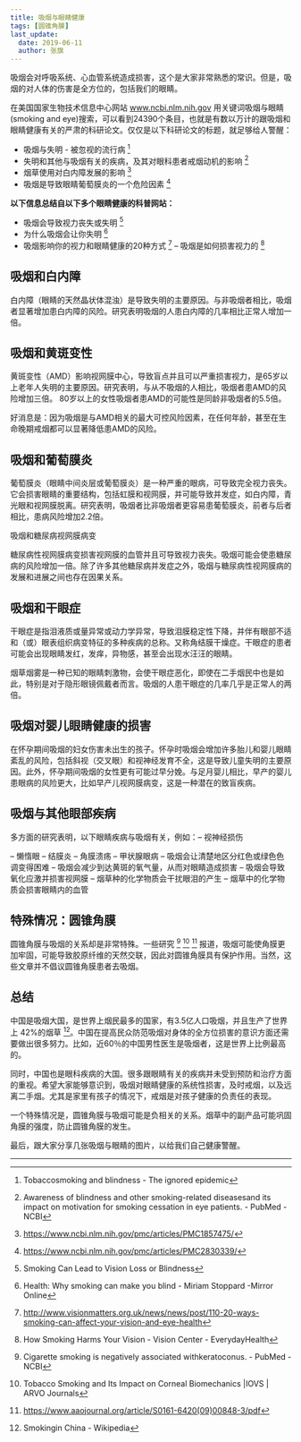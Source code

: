 ```yaml
---
title: 吸烟与眼睛健康
tags: [圆锥角膜]
last_update:
  date: 2019-06-11
  author: 张旗
---
```


吸烟会对呼吸系统、心血管系统造成损害，这个是大家非常熟悉的常识。但是，吸烟的对人体的伤害是全方位的，包括我们的眼睛。

在美国国家生物技术信息中心网站 www.ncbi.nlm.nih.gov 用关键词吸烟与眼睛(smoking and eye)搜索，可以看到24390个条目，也就是有数以万计的跟吸烟和眼睛健康有关的严肃的科研论文。仅仅是以下科研论文的标题，就足够给人警醒：

- 吸烟与失明 - 被忽视的流行病 [^1]
- 失明和其他与吸烟有关的疾病，及其对眼科患者戒烟动机的影响 [^2]
- 烟草使用对白内障发展的影响 [^3]
- 吸烟是导致眼睛葡萄膜炎的一个危险因素 [^4]

**以下信息总结自以下多个眼睛健康的科普网站：**

- 吸烟会导致视力丧失或失明 [^5]
- 为什么吸烟会让你失明 [^6]
- 吸烟影响你的视力和眼睛健康的20种方式 [^7]
– 吸烟是如何损害视力的 [^8]

## **吸烟和白内障**

白内障（眼睛的天然晶状体混浊）是导致失明的主要原因。与非吸烟者相比，吸烟者显著增加患白内障的风险。研究表明吸烟的人患白内障的几率相比正常人增加一倍。

## **吸烟和黄斑变性**

黄斑变性（AMD）影响视网膜中心，导致盲点并且可以严重损害视力，是65岁以上老年人失明的主要原因。研究表明，与从不吸烟的人相比，吸烟者患AMD的风险增加三倍。 80岁以上的女性吸烟者患AMD的可能性是同龄非吸烟者的5.5倍。

好消息是：因为吸烟是与AMD相关的最大可控风险因素，在任何年龄，甚至在生命晚期戒烟都可以显著降低患AMD的风险。

## **吸烟和葡萄膜炎**

葡萄膜炎（眼睛中间炎层或葡萄膜炎）是一种严重的眼病，可导致完全视力丧失。它会损害眼睛的重要结构，包括虹膜和视网膜，并可能导致并发症，如白内障，青光眼和视网膜脱离。研究表明，吸烟者比非吸烟者更容易患葡萄膜炎，前者与后者相比，患病风险增加2.2倍。

吸烟和糖尿病视网膜病变

糖尿病性视网膜病变损害视网膜的血管并且可导致视力丧失。吸烟可能会使患糖尿病的风险增加一倍。除了许多其他糖尿病并发症之外，吸烟与糖尿病性视网膜病的发展和进展之间也存在因果关系。

## **吸烟和干眼症**

干眼症是指泪液质或量异常或动力学异常，导致泪膜稳定性下降，并伴有眼部不适和（或）眼表组织病变特征的多种疾病的总称。又称角结膜干燥症。干眼症的患者可能会出现眼睛发红，发痒，异物感，甚至会出现水汪汪的眼睛。

烟草烟雾是一种已知的眼睛刺激物，会使干眼症恶化，即使在二手烟民中也是如此，特别是对于隐形眼镜佩戴者而言。吸烟的人患干眼症的几率几乎是正常人的两倍。

## **吸烟对婴儿眼睛健康的损害**

在怀孕期间吸烟的妇女伤害未出生的孩子。怀孕时吸烟会增加许多胎儿和婴儿眼睛紊乱的风险，包括斜视（交叉眼）和视神经发育不全，这是导致儿童失明的主要原因。此外，怀孕期间吸烟的女性更有可能过早分娩。与足月婴儿相比，早产的婴儿患眼病的风险更大，比如早产儿视网膜病变，这是一种潜在的致盲疾病。

## **吸烟与其他眼部疾病**

多方面的研究表明，以下眼睛疾病与吸烟有关，例如：– 视神经损伤

– 懒惰眼
– 结膜炎
– 角膜溃疡
– 甲状腺眼病
– 吸烟会让清楚地区分红色或绿色色调变得困难
– 吸烟会减少到达黄斑的氧气量，从而对眼睛造成损害
– 吸烟会导致氧化应激并损害视网膜
– 烟草种的化学物质会干扰眼泪的产生
– 烟草中的化学物质会损害眼睛内的血管

## **特殊情况：圆锥角膜**

圆锥角膜与吸烟的关系却是非常特殊。一些研究 [^9] [^10] [^11] 报道，吸烟可能使角膜更加牢固，可能导致胶原纤维的天然交联，因此对圆锥角膜具有保护作用。当然，这些文章并不倡议圆锥角膜患者去吸烟。

## **总结**

中国是吸烟大国，是世界上烟民最多的国家，有3.5亿人口吸烟，并且生产了世界上 42%的烟草 [^12]。中国在提高民众防范吸烟对身体的全方位损害的意识方面还需要做出很多努力。比如，近60％的中国男性医生是吸烟者，这是世界上比例最高的。

同时，中国也是眼科疾病的大国。很多跟眼睛有关的疾病并未受到预防和治疗方面的重视。希望大家能够意识到，吸烟对眼睛健康的系统性损害，及时戒烟，以及远离二手烟。尤其是家里有孩子的情况下，戒烟是对孩子健康的负责任的表现。

一个特殊情况是，圆锥角膜与吸烟可能是负相关的关系。烟草中的副产品可能巩固角膜的强度，防止圆锥角膜的发生。

最后，跟大家分享几张吸烟与眼睛的图片，以给我们自己健康警醒。

---

[^1]:  Tobaccosmoking and blindness - The ignored epidemic

[^2]:  Awareness of blindness and other smoking-related diseasesand its impact on motivation for smoking cessation in eye patients. - PubMed -NCBI

[^3]:  https://www.ncbi.nlm.nih.gov/pmc/articles/PMC1857475/

[^4]:  https://www.ncbi.nlm.nih.gov/pmc/articles/PMC2830339/

[^5]:  Smoking Can Lead to Vision Loss or Blindness

[^6]:  Health: Why smoking can make you blind - Miriam Stoppard -Mirror Online

[^7]:  http://www.visionmatters.org.uk/news/news/post/110-20-ways-smoking-can-affect-your-vision-and-eye-health

[^8]:  How Smoking Harms Your Vision - Vision Center - EverydayHealth

[^9]:  Cigarette smoking is negatively associated withkeratoconus. - PubMed - NCBI

[^10]:  Tobacco Smoking and Its Impact on Corneal Biomechanics |IOVS | ARVO Journals

[^11]:  https://www.aaojournal.org/article/S0161-6420(09)00848-3/pdf

[^12]:  Smokingin China - Wikipedia
